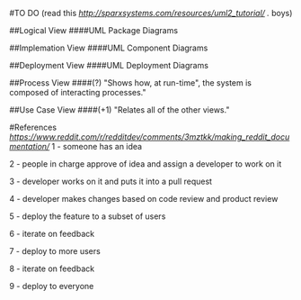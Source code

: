 #TO DO (read this *http://sparxsystems.com/resources/uml2_tutorial/ .* boys)

##Logical View
####UML Package Diagrams

##Implemation View
####UML Component Diagrams

##Deployment View
####UML Deployment Diagrams

##Process View
####(?) "Shows how, at run-time", the system is composed of interacting processes."

##Use Case View
####(+1) "Relates all of the other views."

#References
*https://www.reddit.com/r/redditdev/comments/3mztkk/making_reddit_documentation/*
1 - someone has an idea

2 - people in charge approve of idea and assign a developer to work on it

3 - developer works on it and puts it into a pull request

4 - developer makes changes based on code review and product review

5 - deploy the feature to a subset of users

6 - iterate on feedback

7 - deploy to more users

8 - iterate on feedback

9 - deploy to everyone